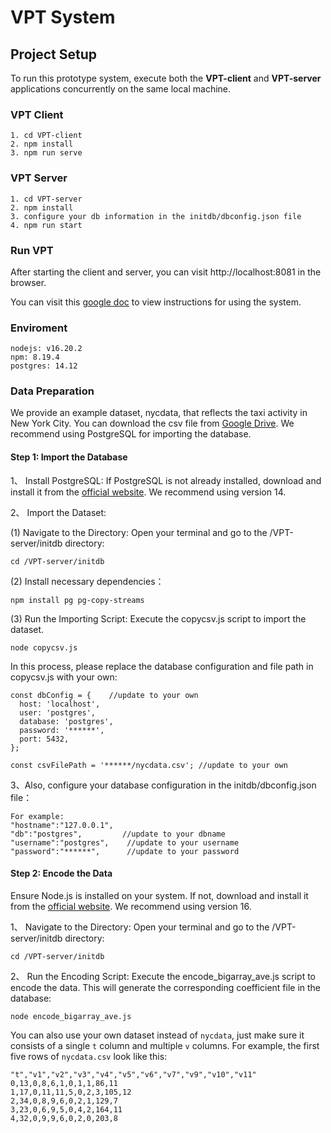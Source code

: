 # VPT System

## Project Setup
To run this prototype system, execute both the **VPT-client** and **VPT-server** applications concurrently on the same local machine.


### VPT Client
```
1. cd VPT-client
2. npm install
3. npm run serve
```

### VPT Server
```
1. cd VPT-server
2. npm install
3. configure your db information in the initdb/dbconfig.json file
4. npm run start
```

### Run VPT

After starting the client and server, you can visit http://localhost:8081 in the browser. 

You can visit this [google doc](https://docs.google.com/document/d/1m2XpsjZgl6FHwlQK4e0V0yEHNjHLk6hpAQYcat0Fq-k/edit?usp=sharing) to view instructions for using the system.



### Enviroment
```
nodejs: v16.20.2
npm: 8.19.4
postgres: 14.12
```

### Data Preparation

We provide an example dataset, nycdata, that reflects the taxi activity in New York City. You can download the csv file from [Google Drive](https://drive.google.com/file/d/1Ab4erGlKN9NFXj8WhFHGy6XoaTH4kNKu/view?usp=sharing). We recommend using PostgreSQL for importing the database. 

#### Step 1: Import the Database
1、 Install PostgreSQL: If PostgreSQL is not already installed, download and install it from the [official website](https://www.postgresql.org/download/). We recommend using version 14.

2、 Import the Dataset: 
<!-- Use a graphical database tool such as Navicat or DBeaver to import the dataset into your local PostgreSQL database(Take Navicat for example): -->

<!-- (1) Create a postgres connection and database.
![Create connection](image-1.png)

(2) Import the CSV file into the public directory.
![Import csv file](image-2.png) -->
(1) Navigate to the Directory: Open your terminal and go to the /VPT-server/initdb directory:
```
cd /VPT-server/initdb  
```
(2) Install necessary dependencies：
```
npm install pg pg-copy-streams
```
(3) Run the Importing Script: Execute the copycsv.js script to import the dataset. 
```
node copycsv.js 
```
In this process, please replace the database configuration and file path in copycsv.js with your own:
```
const dbConfig = {    //update to your own
  host: 'localhost',         
  user: 'postgres',          
  database: 'postgres',   
  password: '******',     
  port: 5432,              
};                

const csvFilePath = '******/nycdata.csv'; //update to your own
```


3、Also, configure your database configuration in the initdb/dbconfig.json file：
   ```
   For example:
   "hostname":"127.0.0.1",
   "db":"postgres",         //update to your dbname
   "username":"postgres",    //update to your username
   "password":"******",      //update to your password
```

#### Step 2: Encode the Data
Ensure Node.js is installed on your system. If not, download and install it from the  [official website](https://nodejs.org/en/download). We recommend using version 16.

1、 Navigate to the Directory: Open your terminal and go to the /VPT-server/initdb directory:
```
cd /VPT-server/initdb  
```

2、 Run the Encoding Script: Execute the encode_bigarray_ave.js script to encode the data. This will generate the corresponding coefficient file in the database:
```
node encode_bigarray_ave.js 
```

You can also use your own dataset instead of `nycdata`, just make sure it consists of a single `t` column and multiple `v` columns. For example, the first five rows of `nycdata.csv` look like this:

```
"t","v1","v2","v3","v4","v5","v6","v7","v9","v10","v11"
0,13,0,8,6,1,0,1,1,86,11
1,17,0,11,11,5,0,2,3,105,12
2,34,0,8,9,6,0,2,1,129,7
3,23,0,6,9,5,0,4,2,164,11
4,32,0,9,9,6,0,2,0,203,8
```

